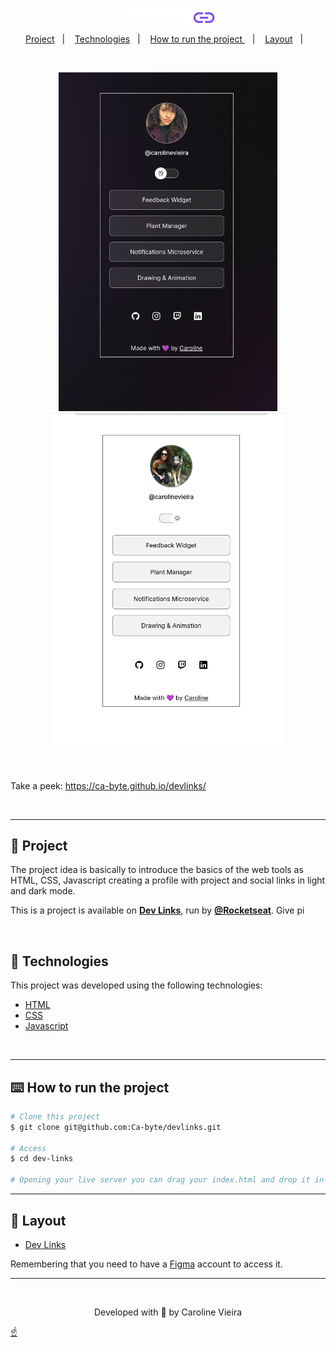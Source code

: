 <p align="center" id="top">
    <img alt="" src="./assets/devlinks-logo.svg" width="150px">
</p>

<p align="center">
  <a href="#memo-project">Project</a>&nbsp;&nbsp;&nbsp;|&nbsp;&nbsp;&nbsp;
  <a href="#rocket-technologies">Technologies</a>&nbsp;&nbsp;&nbsp;|&nbsp;&nbsp;&nbsp;
  <a href="#keyboard-how-to-run-the-project">How to run the project </a>&nbsp;&nbsp;&nbsp;|&nbsp;&nbsp;&nbsp;
  <a href="#art-layout">Layout</a>&nbsp;&nbsp;&nbsp;|&nbsp;&nbsp;&nbsp;
</p>
<br>

<p align="center">
	 <img alt="" src="./assets/dev-links-dark-mode.png" width="350px">
    <img alt="" src="./assets/dev-links-light-mode.png" width="370px">
</p>

<br>

Take a peek: https://ca-byte.github.io/devlinks/

<br>

---

## :memo: Project 

The project idea is basically to introduce the basics of the web tools as HTML, CSS, Javascript creating a profile with project and social links in light and dark mode.

This is a project is available on **[Dev Links](https://app.rocketseat.com.br/devlinks/)**, run by **[@Rocketseat](https://github.com/Rocketseat)**. Give pi

<br>


## :rocket: Technologies ##

This project was developed using the following technologies:

- [HTML](https://developer.mozilla.org/en-US/docs/Web/HTML)
- [CSS](https://developer.mozilla.org/en-US/docs/Web/CSS)
- [Javascript](https://developer.mozilla.org/en-US/docs/Web/JavaScript)

<br>

---
## :keyboard: How to run the project ##

```bash
# Clone this project
$ git clone git@github.com:Ca-byte/devlinks.git

# Access
$ cd dev-links

# Opening your live server you can drag your index.html and drop it in your browser or keyboard shortcut[Alt + l Alt + O].

```

---

## :art: Layout ##

- [Dev Links](https://www.figma.com/file/HXygS0vgB1qWI4P5wH9FIQ/DevLinks-(Community)?node-id=1%3A113&t=eGcKYLMaVl1uwVA4-0)

Remembering that you need to have a [Figma](http://figma.com/) account to access it.

---

<br>
<p align="center">Developed with 💜 by Caroline Vieira</p>

<a href="#top">☝</a>

